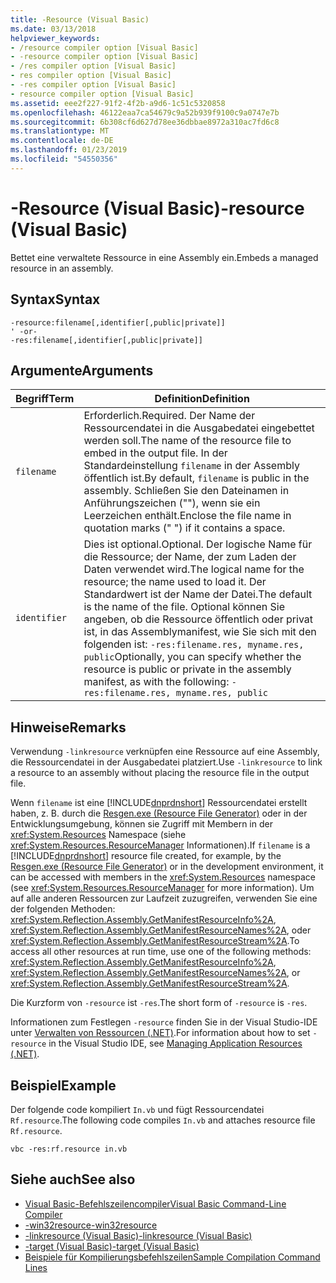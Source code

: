 ```yaml
---
title: -Resource (Visual Basic)
ms.date: 03/13/2018
helpviewer_keywords:
- /resource compiler option [Visual Basic]
- -resource compiler option [Visual Basic]
- /res compiler option [Visual Basic]
- res compiler option [Visual Basic]
- -res compiler option [Visual Basic]
- resource compiler option [Visual Basic]
ms.assetid: eee2f227-91f2-4f2b-a9d6-1c51c5320858
ms.openlocfilehash: 46122eaa7ca54679c9a52b939f9100c9a0747e7b
ms.sourcegitcommit: 6b308cf6d627d78ee36dbbae8972a310ac7fd6c8
ms.translationtype: MT
ms.contentlocale: de-DE
ms.lasthandoff: 01/23/2019
ms.locfileid: "54550356"
---
```

# <a name="-resource-visual-basic"></a><span data-ttu-id="1b1d9-102">-Resource (Visual Basic)</span><span class="sxs-lookup"><span data-stu-id="1b1d9-102">-resource (Visual Basic)</span></span>
<span data-ttu-id="1b1d9-103">Bettet eine verwaltete Ressource in eine Assembly ein.</span><span class="sxs-lookup"><span data-stu-id="1b1d9-103">Embeds a managed resource in an assembly.</span></span>  
  
## <a name="syntax"></a><span data-ttu-id="1b1d9-104">Syntax</span><span class="sxs-lookup"><span data-stu-id="1b1d9-104">Syntax</span></span>  
  
```  
-resource:filename[,identifier[,public|private]]  
' -or-  
-res:filename[,identifier[,public|private]]  
```  
  
## <a name="arguments"></a><span data-ttu-id="1b1d9-105">Argumente</span><span class="sxs-lookup"><span data-stu-id="1b1d9-105">Arguments</span></span>  
  
|<span data-ttu-id="1b1d9-106">Begriff</span><span class="sxs-lookup"><span data-stu-id="1b1d9-106">Term</span></span>|<span data-ttu-id="1b1d9-107">Definition</span><span class="sxs-lookup"><span data-stu-id="1b1d9-107">Definition</span></span>|  
|---|---|  
|`filename`|<span data-ttu-id="1b1d9-108">Erforderlich.</span><span class="sxs-lookup"><span data-stu-id="1b1d9-108">Required.</span></span> <span data-ttu-id="1b1d9-109">Der Name der Ressourcendatei in die Ausgabedatei eingebettet werden soll.</span><span class="sxs-lookup"><span data-stu-id="1b1d9-109">The name of the resource file to embed in the output file.</span></span> <span data-ttu-id="1b1d9-110">In der Standardeinstellung `filename` in der Assembly öffentlich ist.</span><span class="sxs-lookup"><span data-stu-id="1b1d9-110">By default, `filename` is public in the assembly.</span></span> <span data-ttu-id="1b1d9-111">Schließen Sie den Dateinamen in Anführungszeichen (""), wenn sie ein Leerzeichen enthält.</span><span class="sxs-lookup"><span data-stu-id="1b1d9-111">Enclose the file name in quotation marks (" ") if it contains a space.</span></span>|  
|`identifier`|<span data-ttu-id="1b1d9-112">Dies ist optional.</span><span class="sxs-lookup"><span data-stu-id="1b1d9-112">Optional.</span></span> <span data-ttu-id="1b1d9-113">Der logische Name für die Ressource; der Name, der zum Laden der Daten verwendet wird.</span><span class="sxs-lookup"><span data-stu-id="1b1d9-113">The logical name for the resource; the name used to load it.</span></span> <span data-ttu-id="1b1d9-114">Der Standardwert ist der Name der Datei.</span><span class="sxs-lookup"><span data-stu-id="1b1d9-114">The default is the name of the file.</span></span> <span data-ttu-id="1b1d9-115">Optional können Sie angeben, ob die Ressource öffentlich oder privat ist, in das Assemblymanifest, wie Sie sich mit den folgenden ist: `-res:filename.res, myname.res, public`</span><span class="sxs-lookup"><span data-stu-id="1b1d9-115">Optionally, you can specify whether the resource is public or private in the assembly manifest, as with the following: `-res:filename.res, myname.res, public`</span></span>|  
  
## <a name="remarks"></a><span data-ttu-id="1b1d9-116">Hinweise</span><span class="sxs-lookup"><span data-stu-id="1b1d9-116">Remarks</span></span>  
 <span data-ttu-id="1b1d9-117">Verwendung `-linkresource` verknüpfen eine Ressource auf eine Assembly, die Ressourcendatei in der Ausgabedatei platziert.</span><span class="sxs-lookup"><span data-stu-id="1b1d9-117">Use `-linkresource` to link a resource to an assembly without placing the resource file in the output file.</span></span>  
  
 <span data-ttu-id="1b1d9-118">Wenn `filename` ist eine [!INCLUDE[dnprdnshort](~/includes/dnprdnshort-md.md)] Ressourcendatei erstellt haben, z. B. durch die [Resgen.exe (Resource File Generator)](../../../framework/tools/resgen-exe-resource-file-generator.md) oder in der Entwicklungsumgebung, können sie Zugriff mit Membern in der <xref:System.Resources> Namespace (siehe <xref:System.Resources.ResourceManager> Informationen).</span><span class="sxs-lookup"><span data-stu-id="1b1d9-118">If `filename` is a [!INCLUDE[dnprdnshort](~/includes/dnprdnshort-md.md)] resource file created, for example, by the [Resgen.exe (Resource File Generator)](../../../framework/tools/resgen-exe-resource-file-generator.md) or in the development environment, it can be accessed with members in the <xref:System.Resources> namespace (see <xref:System.Resources.ResourceManager> for more information).</span></span> <span data-ttu-id="1b1d9-119">Um auf alle anderen Ressourcen zur Laufzeit zuzugreifen, verwenden Sie eine der folgenden Methoden: <xref:System.Reflection.Assembly.GetManifestResourceInfo%2A>, <xref:System.Reflection.Assembly.GetManifestResourceNames%2A>, oder <xref:System.Reflection.Assembly.GetManifestResourceStream%2A>.</span><span class="sxs-lookup"><span data-stu-id="1b1d9-119">To access all other resources at run time, use one of the following methods: <xref:System.Reflection.Assembly.GetManifestResourceInfo%2A>, <xref:System.Reflection.Assembly.GetManifestResourceNames%2A>, or <xref:System.Reflection.Assembly.GetManifestResourceStream%2A>.</span></span>  
  
 <span data-ttu-id="1b1d9-120">Die Kurzform von `-resource` ist `-res`.</span><span class="sxs-lookup"><span data-stu-id="1b1d9-120">The short form of `-resource` is `-res`.</span></span>  
  
 <span data-ttu-id="1b1d9-121">Informationen zum Festlegen `-resource` finden Sie in der Visual Studio-IDE unter [Verwalten von Ressourcen (.NET)](/visualstudio/ide/managing-application-resources-dotnet).</span><span class="sxs-lookup"><span data-stu-id="1b1d9-121">For information about how to set `-resource` in the Visual Studio IDE, see [Managing Application Resources (.NET)](/visualstudio/ide/managing-application-resources-dotnet).</span></span>  
  
## <a name="example"></a><span data-ttu-id="1b1d9-122">Beispiel</span><span class="sxs-lookup"><span data-stu-id="1b1d9-122">Example</span></span>  
 <span data-ttu-id="1b1d9-123">Der folgende code kompiliert `In.vb` und fügt Ressourcendatei `Rf.resource`.</span><span class="sxs-lookup"><span data-stu-id="1b1d9-123">The following code compiles `In.vb` and attaches resource file `Rf.resource`.</span></span>  
  
```console
vbc -res:rf.resource in.vb  
```  
  
## <a name="see-also"></a><span data-ttu-id="1b1d9-124">Siehe auch</span><span class="sxs-lookup"><span data-stu-id="1b1d9-124">See also</span></span>

- [<span data-ttu-id="1b1d9-125">Visual Basic-Befehlszeilencompiler</span><span class="sxs-lookup"><span data-stu-id="1b1d9-125">Visual Basic Command-Line Compiler</span></span>](../../../visual-basic/reference/command-line-compiler/index.md)
- [<span data-ttu-id="1b1d9-126">-win32resource</span><span class="sxs-lookup"><span data-stu-id="1b1d9-126">-win32resource</span></span>](../../../visual-basic/reference/command-line-compiler/win32resource.md)
- [<span data-ttu-id="1b1d9-127">-linkresource (Visual Basic)</span><span class="sxs-lookup"><span data-stu-id="1b1d9-127">-linkresource (Visual Basic)</span></span>](../../../visual-basic/reference/command-line-compiler/linkresource.md)
- [<span data-ttu-id="1b1d9-128">-target (Visual Basic)</span><span class="sxs-lookup"><span data-stu-id="1b1d9-128">-target (Visual Basic)</span></span>](../../../visual-basic/reference/command-line-compiler/target.md)
- [<span data-ttu-id="1b1d9-129">Beispiele für Kompilierungsbefehlszeilen</span><span class="sxs-lookup"><span data-stu-id="1b1d9-129">Sample Compilation Command Lines</span></span>](../../../visual-basic/reference/command-line-compiler/sample-compilation-command-lines.md)

